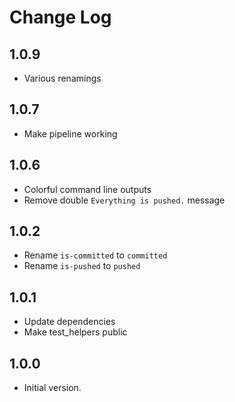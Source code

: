 # Change Log

## 1.0.9

- Various renamings

## 1.0.7

- Make pipeline working

## 1.0.6

- Colorful command line outputs
- Remove double `Everything is pushed.` message

## 1.0.2

- Rename `is-committed` to `committed`
- Rename `is-pushed` to `pushed`

## 1.0.1

- Update dependencies
- Make test_helpers public

## 1.0.0

- Initial version.
